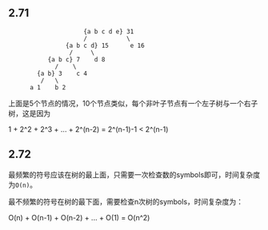 ## 2.71

```
                     {a b c d e} 31
                     /           \
                {a b c d} 15      e 16
                 /     \
           {a b c} 7    d 8
             /    \
        {a b} 3    c 4
         /   \
      a 1    b 2
```
上面是5个节点的情况，10个节点类似，每个非叶子节点有一个左子树与一个右子树，这是因为

  1 + 2^2 + 2^3 + ... + 2^(n-2) = 2^(n-1)-1 < 2^(n-1)

## 2.72

最频繁的符号应该在树的最上面，只需要一次检查数的symbols即可，时间复杂度为`O(n)`。

最不频繁的符号在树的最下面，需要检查n次树的symbols，时间复杂度为：

  O(n) + O(n-1) + O(n-2) + ... + O(1) = O(n^2)